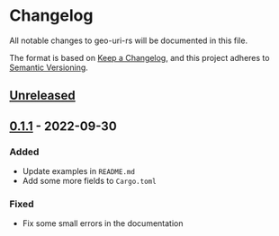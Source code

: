 # Changelog

All notable changes to geo-uri-rs will be documented in this file.

The format is based on [Keep a Changelog](https://keepachangelog.com/en/1.0.0/),
and this project adheres to [Semantic Versioning](https://semver.org/spec/v2.0.0.html).

## [Unreleased]

## [0.1.1] - 2022-09-30

### Added

* Update examples in `README.md`
* Add some more fields to `Cargo.toml`

### Fixed

* Fix some small errors in the documentation

[Unreleased]: https://git.luon.net/paul/geo-uri-rs/compare/v0.1.1...HEAD
[0.1.1]: https://git.luon.net/paul/geo-uri-rs/commits/tag/v0.1.1
